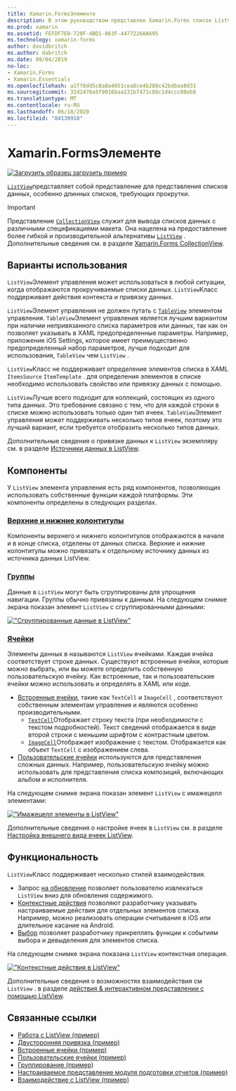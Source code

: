 ```yaml
---
title: Xamarin.FormsЭлементе
description: В этом руководством представлен Xamarin.Forms список ListView, который можно использовать для представления данных в интерактивных списках.
ms.prod: xamarin
ms.assetid: FEFDF7E0-720F-4BD1-863F-4477226AA695
ms.technology: xamarin-forms
author: davidbritch
ms.author: dabritch
ms.date: 09/04/2019
no-loc:
- Xamarin.Forms
- Xamarin.Essentials
ms.openlocfilehash: a1ff8dd5c8a8a4051cea8ce4b288c42bdbaa8d31
ms.sourcegitcommit: 32d2476a5f9016baa231b7471c88c1d4ccc08eb8
ms.translationtype: MT
ms.contentlocale: ru-RU
ms.lasthandoff: 06/18/2020
ms.locfileid: "84139910"
---
```

# <a name="xamarinforms-listview"></a>Xamarin.FormsЭлементе

[![Загрузить образец](~/media/shared/download.png) загрузить пример](https://docs.microsoft.com/samples/xamarin/xamarin-forms-samples/workingwithlistview)

[`ListView`](xref:Xamarin.Forms.ListView)представляет собой представление для представления списков данных, особенно длинных списков, требующих прокрутки.

> [!IMPORTANT]
> Представление [`CollectionView`](xref:Xamarin.Forms.CollectionView) служит для вывода списков данных с различными спецификациями макета. Она нацелена на предоставление более гибкой и производительной альтернативы [`ListView`](xref:Xamarin.Forms.ListView) . Дополнительные сведения см. в разделе [Xamarin.Forms CollectionView](~/xamarin-forms/user-interface/collectionview/index.md).

## <a name="use-cases"></a>Варианты использования

`ListView`Элемент управления может использоваться в любой ситуации, когда отображаются прокручиваемые списки данных. `ListView`Класс поддерживает действия контекста и привязку данных.

`ListView`Элемент управления не должен путать с [`TableView`](~/xamarin-forms/user-interface/tableview.md) элементом управления. `TableView`Элемент управления является лучшим вариантом при наличии непривязанного списка параметров или данных, так как он позволяет указывать в XAML предопределенные параметры. Например, приложение iOS Settings, которое имеет преимущественно предопределенный набор параметров, лучше подходит для использования, `TableView` чем `ListView` .

`ListView`Класс не поддерживает определение элементов списка в XAML `ItemsSource` `ItemTemplate` . для определения элементов в списке необходимо использовать свойство или привязку данных с помощью.

`ListView`Лучше всего подходит для коллекций, состоящих из одного типа данных. Это требование связано с тем, что для каждой строки в списке можно использовать только один тип ячеек. `TableView`Элемент управления может поддерживать несколько типов ячеек, поэтому это лучший вариант, если требуется отобразить несколько типов данных.

Дополнительные сведения о привязке данных к `ListView` экземпляру см. в разделе [Источники данных в ListView](~/xamarin-forms/user-interface/listview/data-and-databinding.md).

## <a name="components"></a>Компоненты

У `ListView` элемента управления есть ряд компонентов, позволяющих использовать собственные функции каждой платформы. Эти компоненты определены в следующих разделах.

### <a name="headers-and-footers"></a>[Верхние и нижние колонтитулы](customizing-list-appearance.md#headers-and-footers)

Компоненты верхнего и нижнего колонтитулов отображаются в начале и в конце списка, отделены от данных списка. Верхние и нижние колонтитулы можно привязать к отдельному источнику данных из источника данных ListView.

### <a name="groups"></a>[Группы](customizing-list-appearance.md#grouping)

Данные в `ListView` могут быть сгруппированы для упрощения навигации. Группы обычно привязаны к данным. На следующем снимке экрана показан элемент `ListView` с сгруппированными данными:

[!["Сгруппированные данные в ListView"](images/grouping-depth-cropped.png)](images/grouping-depth.png#lightbox "Сгруппированные данные в ListView")

### <a name="cells"></a>[Ячейки](customizing-cell-appearance.md)

Элементы данных в называются `ListView` ячейками. Каждая ячейка соответствует строке данных. Существуют встроенные ячейки, которые можно выбрать, или вы можете определить собственную пользовательскую ячейку. Как встроенные, так и пользовательские ячейки можно использовать и определять в XAML или коде.

- [Встроенные ячейки](customizing-cell-appearance.md#built-in-cells), такие как `TextCell` и `ImageCell` , соответствуют собственным элементам управления и являются особенно производительными.
  - [`TextCell`](customizing-cell-appearance.md#textcell)Отображает строку текста (при необходимости с текстом подробностей). Текст сведений отображается в виде второй строки с меньшим шрифтом с контрастным цветом.
  - [`ImageCell`](customizing-cell-appearance.md#imagecell)Отображает изображение с текстом. Отображается как объект `TextCell` с изображением слева.
- [Пользовательские ячейки](customizing-cell-appearance.md#custom-cells) используются для представления сложных данных. Например, пользовательскую ячейку можно использовать для представления списка композиций, включающих альбом и исполнителя.

На следующем снимке экрана показан элемент `ListView` с имажецелл элементами:

[!["Имажецелл элементы в ListView"](images/image-cell-default-cropped.png)](images/image-cell-default.png#lightbox "Имажецелл элементы в ListView")

Дополнительные сведения о настройке ячеек в `ListView` см. в разделе [Настройка внешнего вида ячеек ListView](customizing-cell-appearance.md).

## <a name="functionality"></a>Функциональность

`ListView`Класс поддерживает несколько стилей взаимодействия.

- Запрос [на обновление](interactivity.md#pull-to-refresh) позволяет пользователю извлекаться `ListView` вниз для обновления содержимого.
- [Контекстные действия](interactivity.md#context-actions) позволяют разработчику указывать настраиваемые действия для отдельных элементов списка. Например, можно реализовать операции считывания в iOS или длительное касание на Android.
- [Выбор](interactivity.md#selection-and-taps) позволяет разработчику прикреплять функции к событиям выбора и девыделения для элементов списка.

На следующем снимке экрана показана `ListView` контекстная операция.

[!["Контекстные действия в ListView"](images/context-default-cropped.png)](images/context-default.png#lightbox "Контекстные действия в ListView")

Дополнительные сведения о возможностях взаимодействия см `ListView` . в разделе [действия & интерактивном представлении с помощью ListView](interactivity.md).

## <a name="related-links"></a>Связанные ссылки

- [Работа с ListView (пример)](https://docs.microsoft.com/samples/xamarin/xamarin-forms-samples/workingwithlistview)
- [Двусторонняя привязка (пример)](https://docs.microsoft.com/samples/xamarin/xamarin-forms-samples/userinterface-listview-switchentrytwobinding)
- [Встроенные ячейки (пример)](https://docs.microsoft.com/samples/xamarin/xamarin-forms-samples/userinterface-listview-builtincells)
- [Пользовательские ячейки (пример)](https://docs.microsoft.com/samples/xamarin/xamarin-forms-samples/userinterface-listview-customcells)
- [Группирование (пример)](https://docs.microsoft.com/samples/xamarin/xamarin-forms-samples/userinterface-listview-grouping)
- [Настраиваемое представление модуля подготовки отчетов (пример)](https://docs.microsoft.com/samples/xamarin/xamarin-forms-samples/workingwithlistviewnative/)
- [Взаимодействие с ListView (пример)](https://docs.microsoft.com/samples/xamarin/xamarin-forms-samples/userinterface-listview-interactivity)
